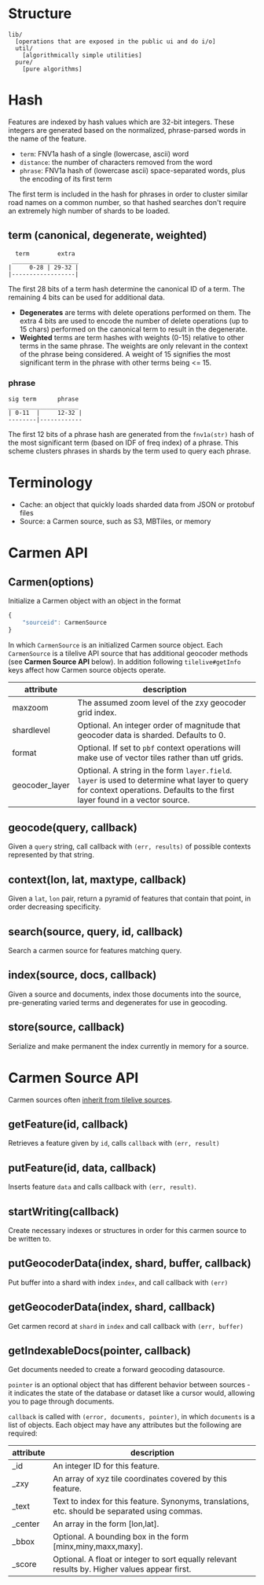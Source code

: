 # Structure

```
lib/
  [operations that are exposed in the public ui and do i/o]
  util/
    [algorithmically simple utilities]
  pure/
    [pure algorithms]
```

# Hash

Features are indexed by hash values which are 32-bit integers. These integers
are generated based on the normalized, phrase-parsed words in the name of
the feature.

* `term`: FNV1a hash of a single (lowercase, ascii) word
* `distance`: the number of characters removed from the word
* `phrase`: FNV1a hash of (lowercase ascii) space-separated words, plus
  the encoding of its first term

The first term is included in the hash for phrases in order to cluster similar
road names on a common number, so that hashed searches don't require an extremely
high number of shards to be loaded.

## term (canonical, degenerate, weighted)

```
  term        extra
 ___________________
|     0-28 | 29-32 |
|------------------|
```

The first 28 bits of a term hash determine the canonical ID of a term. The
remaining 4 bits can be used for additional data.

- **Degenerates** are terms with delete operations performed on them. The extra
  4 bits are used to encode the number of delete operations (up to 15 chars)
  performed on the canonical term to result in the degenerate.
- **Weighted** terms are term hashes with weights (0-15) relative to other terms
  in the same phrase. The weights are only relevant in the context of the phrase
  being considered. A weight of 15 signifies the most significant term in the
  phrase with other terms being <= 15.

### phrase

```
sig term      phrase
____________________
| 0-11  |     12-32 |
--------|------------
```

The first 12 bits of a phrase hash are generated from the `fnv1a(str)` hash of
the most significant term (based on IDF of freq index) of a phrase. This scheme
clusters phrases in shards by the term used to query each phrase.

# Terminology

* Cache: an object that quickly loads sharded data from JSON or protobuf files
* Source: a Carmen source, such as S3, MBTiles, or memory

# Carmen API

## Carmen(options)

Initialize a Carmen object with an object in the format

```js
{
    "sourceid": CarmenSource
}
```

In which `CarmenSource` is an initialized Carmen source object. Each
`CarmenSource` is a tilelive API source that has additional geocoder methods
(see **Carmen Source API** below). In addition following `tilelive#getInfo`
keys affect how Carmen source objects operate.

attribute      | description
---------------|------------
maxzoom        | The assumed zoom level of the zxy geocoder grid index.
shardlevel     | Optional. An integer order of magnitude that geocoder data is sharded. Defaults to 0.
format         | Optional. If set to `pbf` context operations will make use of vector tiles rather than utf grids.
geocoder_layer | Optional. A string in the form `layer.field`. `layer` is used to determine what layer to query for context operations. Defaults to the first layer found in a vector source.

## geocode(query, callback)

Given a `query` string, call callback with `(err, results)` of possible contexts
represented by that string.

## context(lon, lat, maxtype, callback)

Given a `lat`, `lon` pair, return a pyramid of features that contain that point,
in order decreasing specificity.

## search(source, query, id, callback)

Search a carmen source for features matching query.

## index(source, docs, callback)

Given a source and documents, index those documents into the source, pre-generating
varied terms and degenerates for use in geocoding.

## store(source, callback)

Serialize and make permanent the index currently in memory for a source.

# Carmen Source API

Carmen sources often [inherit from tilelive sources](https://github.com/mapbox/tilelive.js/blob/master/API.md).

## getFeature(id, callback)

Retrieves a feature given by `id`, calls `callback` with `(err, result)`

## putFeature(id, data, callback)

Inserts feature `data` and calls callback with `(err, result)`.

## startWriting(callback)

Create necessary indexes or structures in order for this carmen source to
be written to.

## putGeocoderData(index, shard, buffer, callback)

Put buffer into a shard with index `index`, and call callback with `(err)`

## getGeocoderData(index, shard, callback)

Get carmen record at `shard` in `index` and call callback with `(err, buffer)`

## getIndexableDocs(pointer, callback)

Get documents needed to create a forward geocoding datasource.

`pointer` is an optional object that has different behavior between sources -
it indicates the state of the database or dataset like a cursor would, allowing
you to page through documents.

`callback` is called with `(error, documents, pointer)`, in which `documents`
is a list of objects. Each object may have any attributes but the following are
required:

attribute | description
----------|------------
_id       | An integer ID for this feature.
_zxy      | An array of xyz tile coordinates covered by this feature.
_text     | Text to index for this feature. Synonyms, translations, etc. should be separated using commas.
_center   | An array in the form [lon,lat].
_bbox     | Optional. A bounding box in the form [minx,miny,maxx,maxy].
_score    | Optional. A float or integer to sort equally relevant results by. Higher values appear first.
